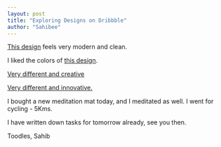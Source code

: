 ```yaml
---
layout: post
title: "Exploring Designs on Dribbble"
author: "Sahibee"
---
```


[This design](https://dribbble.com/shots/24287189-Defi-Landing-Page) feels very modern and clean.

I liked the colors of [this design](https://dribbble.com/shots/24788574-Prodmast-Manufacturing-Landing-Page).

[Very different and creative](https://www.behance.net/gallery/218448951/Meme-Coin-Landing-Page?tracking_source=search_projects%7Clanding+page&l=9)

[Very different and innovative.](https://www.behance.net/gallery/216321443/AI-Agent-Landing-Page)

I bought a new meditation mat today, and I meditated as well. I went for cycling - 5Kms.

I have written down tasks for tomorrow already, see you then.

Toodles,
Sahib
